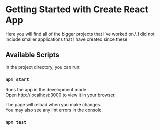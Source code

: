 # Getting Started with Create React App

Here you will find all of the bigger projects that I've worked on.\ I did not include smaller applications that I have created since these 

## Available Scripts

In the project directory, you can run:

### `npm start`

Runs the app in the development mode.\
Open [http://localhost:3000](http://localhost:3000) to view it in your browser.

The page will reload when you make changes.\
You may also see any lint errors in the console.

### `npm test`
